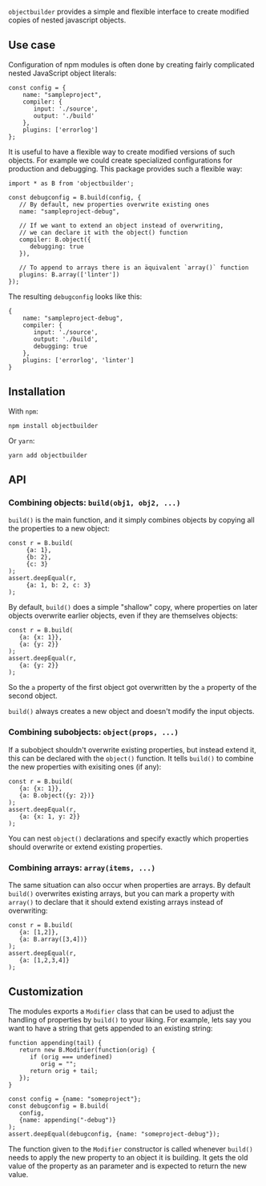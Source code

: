 `objectbuilder` provides a simple and flexible interface to create
modified copies of nested javascript objects.

## Use case

Configuration of npm modules is often done by creating fairly complicated
nested JavaScript object literals:

    const config = {
        name: "sampleproject",
        compiler: {
           input: './source',
           output: './build'
        },
        plugins: ['errorlog']
    };

It is useful to have a flexible way to create modified versions of such
objects. For example we could create specialized configurations for
production and debugging. This package provides such a flexible way:

    import * as B from 'objectbuilder';
    
    const debugconfig = B.build(config, {
       // By default, new properties overwrite existing ones
       name: "sampleproject-debug",
    
       // If we want to extend an object instead of overwriting,
       // we can declare it with the object() function
       compiler: B.object({
          debugging: true
       }),
       
       // To append to arrays there is an äquivalent `array()` function
       plugins: B.array(['linter'])
    });

The resulting `debugconfig` looks like this:

    {
        name: "sampleproject-debug",
        compiler: {
           input: './source',
           output: './build',
           debugging: true
        },
        plugins: ['errorlog', 'linter']
    }


## Installation

With `npm`:

```shell
npm install objectbuilder
```

Or `yarn`:
```shell
yarn add objectbuilder
```


## API

### Combining objects: `build(obj1, obj2, ...)`

`build()` is the main function, and it simply combines objects by copying
all the properties to a new object:

    const r = B.build(
         {a: 1},
         {b: 2},
         {c: 3}
    );
    assert.deepEqual(r,
         {a: 1, b: 2, c: 3}
    );

By default, `build()` does a simple "shallow" copy, where properties on
later objects overwrite earlier objects, even if they are themselves
objects:

    const r = B.build(
       {a: {x: 1}},
       {a: {y: 2}}
    );
    assert.deepEqual(r,
       {a: {y: 2}}
    );

So the `a` property of the first object got overwritten by the `a` property
of the second object.

`build()` always creates a new object and doesn't modify the input objects.

### Combining subobjects: `object(props, ...)`

If a subobject shouldn't overwrite existing properties, but instead extend it,
this can be declared with the `object()` function. It tells `build()` to
combine the new properties with exisiting ones (if any):

    const r = B.build(
       {a: {x: 1}},
       {a: B.object({y: 2})}
    );
    assert.deepEqual(r,
       {a: {x: 1, y: 2}}
    );

You can nest `object()` declarations and specify exactly which properties
should overwrite or extend existing properties.


### Combining arrays: `array(items, ...)`

The same situation can also occur when properties are arrays. By default
`build()` overwrites existing arrays, but you can mark a property with
`array()` to declare that it should extend existing arrays
instead of overwriting:

    const r = B.build(
       {a: [1,2]},
       {a: B.array([3,4])}
    );
    assert.deepEqual(r,
       {a: [1,2,3,4]}
    );


## Customization

The modules exports a `Modifier` class that can be used to adjust the handling
of properties by `build()` to your liking. For example, lets say you want
to have a string that gets appended to an existing string:

    function appending(tail) {
       return new B.Modifier(function(orig) {
          if (orig === undefined)
             orig = "";
          return orig + tail;
       });
    }
    
    const config = {name: "someproject"};
    const debugconfig = B.build(
       config,
       {name: appending("-debug")}
    );
    assert.deepEqual(debugconfig, {name: "someproject-debug"});

The function given to the `Modifier` constructor is called whenever `build()`
needs to apply the new property to an object it is building. It gets the old
value of the property as an parameter and is expected to return the new
value.

